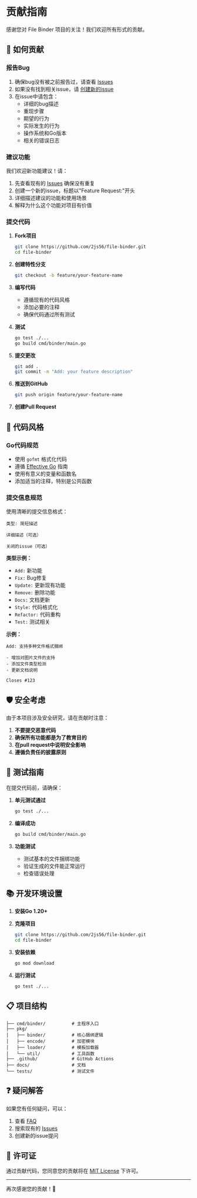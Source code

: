 # 贡献指南

感谢您对 File Binder 项目的关注！我们欢迎所有形式的贡献。

## 🤝 如何贡献

### 报告Bug

1. 确保bug没有被之前报告过，请查看 [Issues](https://github.com/2js56/file-binder/issues)
2. 如果没有找到相关issue，请 [创建新的issue](https://github.com/2js56/file-binder/issues/new)
3. 在issue中请包含：
   - 详细的bug描述
   - 重现步骤
   - 期望的行为
   - 实际发生的行为
   - 操作系统和Go版本
   - 相关的错误日志

### 建议功能

我们欢迎新功能建议！请：

1. 先查看现有的 [Issues](https://github.com/2js56/file-binder/issues) 确保没有重复
2. 创建一个新的issue，标题以"Feature Request:"开头
3. 详细描述建议的功能和使用场景
4. 解释为什么这个功能对项目有价值

### 提交代码

1. **Fork项目**
   ```bash
   git clone https://github.com/2js56/file-binder.git
   cd file-binder
   ```

2. **创建特性分支**
   ```bash
   git checkout -b feature/your-feature-name
   ```

3. **编写代码**
   - 遵循现有的代码风格
   - 添加必要的注释
   - 确保代码通过所有测试

4. **测试**
   ```bash
   go test ./...
   go build cmd/binder/main.go
   ```

5. **提交更改**
   ```bash
   git add .
   git commit -m "Add: your feature description"
   ```

6. **推送到GitHub**
   ```bash
   git push origin feature/your-feature-name
   ```

7. **创建Pull Request**

## 📝 代码风格

### Go代码规范

- 使用 `gofmt` 格式化代码
- 遵循 [Effective Go](https://golang.org/doc/effective_go.html) 指南
- 使用有意义的变量和函数名
- 添加适当的注释，特别是公共函数

### 提交信息规范

使用清晰的提交信息格式：

```
类型: 简短描述

详细描述（可选）

关闭的issue（可选）
```

**类型示例：**
- `Add:` 新功能
- `Fix:` Bug修复
- `Update:` 更新现有功能
- `Remove:` 删除功能
- `Docs:` 文档更新
- `Style:` 代码格式化
- `Refactor:` 代码重构
- `Test:` 测试相关

**示例：**
```
Add: 支持多种文件格式捆绑

- 增加对图片文件的支持
- 添加文件类型检测
- 更新文档说明

Closes #123
```

## 🛡️ 安全考虑

由于本项目涉及安全研究，请在贡献时注意：

1. **不要提交恶意代码**
2. **确保所有功能都是为了教育目的**
3. **在pull request中说明安全影响**
4. **遵循负责任的披露原则**

## 🧪 测试指南

在提交代码前，请确保：

1. **单元测试通过**
   ```bash
   go test ./...
   ```

2. **编译成功**
   ```bash
   go build cmd/binder/main.go
   ```

3. **功能测试**
   - 测试基本的文件捆绑功能
   - 验证生成的文件能正常运行
   - 检查错误处理

## 📚 开发环境设置

1. **安装Go 1.20+**
2. **克隆项目**
   ```bash
   git clone https://github.com/2js56/file-binder.git
   cd file-binder
   ```

3. **安装依赖**
   ```bash
   go mod download
   ```

4. **运行测试**
   ```bash
   go test ./...
   ```

## 📋 项目结构

```
├── cmd/binder/          # 主程序入口
├── pkg/
│   ├── binder/          # 核心捆绑逻辑
│   ├── encode/          # 加密模块
│   ├── loader/          # 模板加载器
│   └── util/            # 工具函数
├── .github/             # GitHub Actions
├── docs/                # 文档
└── tests/               # 测试文件
```

## ❓ 疑问解答

如果您有任何疑问，可以：

1. 查看 [FAQ](docs/FAQ.md)
2. 搜索现有的 [Issues](https://github.com/2js56/file-binder/issues)
3. 创建新的issue提问

## 📄 许可证

通过贡献代码，您同意您的贡献将在 [MIT License](LICENSE) 下许可。

---

再次感谢您的贡献！🎉
